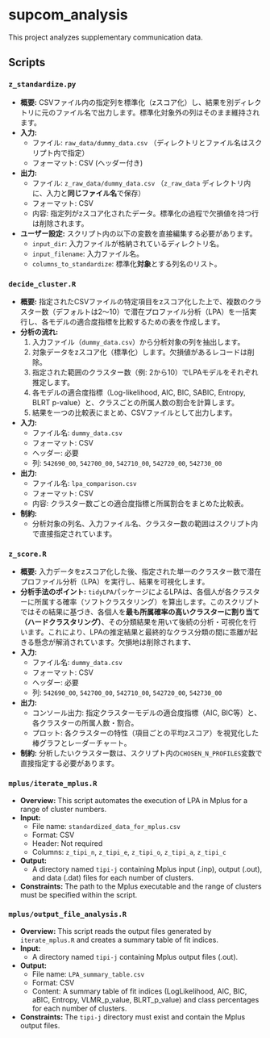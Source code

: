 
# supcom_analysis

This project analyzes supplementary communication data.

## Scripts

### `z_standardize.py`

*   **概要:** CSVファイル内の指定列を標準化（zスコア化）し、結果を別ディレクトリに元のファイル名で出力します。標準化対象外の列はそのまま維持されます。
*   **入力:**
    *   ファイル: `raw_data/dummy_data.csv` （ディレクトリとファイル名はスクリプト内で指定）
    *   フォーマット: CSV (ヘッダー付き)
*   **出力:**
    *   ファイル: `z_raw_data/dummy_data.csv` （`z_raw_data` ディレクトリ内に、入力と**同じファイル名**で保存）
    *   フォーマット: CSV
    *   内容: 指定列がzスコア化されたデータ。標準化の過程で欠損値を持つ行は削除されます。
*   **ユーザー設定:** スクリプト内の以下の変数を直接編集する必要があります。
    *   `input_dir`: 入力ファイルが格納されているディレクトリ名。
    *   `input_filename`: 入力ファイル名。
    *   `columns_to_standardize`: 標準化**対象**とする列名のリスト。


### `decide_cluster.R`

*   **概要:** 指定されたCSVファイルの特定項目をzスコア化した上で、複数のクラスター数（デフォルトは2〜10）で潜在プロファイル分析（LPA）を一括実行し、各モデルの適合度指標を比較するための表を作成します。
*   **分析の流れ:**
    1.  入力ファイル（`dummy_data.csv`）から分析対象の列を抽出します。
    2.  対象データをzスコア化（標準化）します。欠損値があるレコードは削除。
    3.  指定された範囲のクラスター数（例: 2から10）でLPAモデルをそれぞれ推定します。
    4.  各モデルの適合度指標（Log-likelihood, AIC, BIC, SABIC, Entropy, BLRT p-value）と、クラスごとの所属人数の割合を計算します。
    5.  結果を一つの比較表にまとめ、CSVファイルとして出力します。
*   **入力:**
    *   ファイル名: `dummy_data.csv`
    *   フォーマット: CSV
    *   ヘッダー: 必要
    *   列: `542690_00`, `542700_00`, `542710_00`, `542720_00`, `542730_00`
*   **出力:**
    *   ファイル名: `lpa_comparison.csv`
    *   フォーマット: CSV
    *   内容: クラスター数ごとの適合度指標と所属割合をまとめた比較表。
*   **制約:**
    *   分析対象の列名、入力ファイル名、クラスター数の範囲はスクリプト内で直接指定されています。

### `z_score.R`

*   **概要:** 入力データをzスコア化した後、指定された単一のクラスター数で潜在プロファイル分析（LPA）を実行し、結果を可視化します。
*   **分析手法のポイント:** `tidyLPA`パッケージによるLPAは、各個人が各クラスターに所属する確率（ソフトクラスタリング）を算出します。このスクリプトではその結果に基づき、各個人を**最も所属確率の高いクラスターに割り当て（ハードクラスタリング）**、その分類結果を用いて後続の分析・可視化を行います。これにより、LPAの推定結果と最終的なクラス分類の間に乖離が起きる懸念が解消されています。欠損地は削除されます、
*   **入力:**
    *   ファイル名: `dummy_data.csv`
    *   フォーマット: CSV
    *   ヘッダー: 必要
    *   列: `542690_00`, `542700_00`, `542710_00`, `542720_00`, `542730_00`
*   **出力:**
    *   コンソール出力: 指定クラスターモデルの適合度指標（AIC, BIC等）と、各クラスターの所属人数・割合。
    *   プロット: 各クラスターの特性（項目ごとの平均zスコア）を視覚化した棒グラフとレーダーチャート。
*   **制約:** 分析したいクラスター数は、スクリプト内の`CHOSEN_N_PROFILES`変数で直接指定する必要があります。

### `mplus/iterate_mplus.R`

*   **Overview:** This script automates the execution of LPA in Mplus for a range of cluster numbers.
*   **Input:**
    *   File name: `standardized_data_for_mplus.csv`
    *   Format: CSV
    *   Header: Not required
    *   Columns: `z_tipi_n`, `z_tipi_e`, `z_tipi_o`, `z_tipi_a`, `z_tipi_c`
*   **Output:**
    *   A directory named `tipi-j` containing Mplus input (.inp), output (.out), and data (.dat) files for each number of clusters.
*   **Constraints:** The path to the Mplus executable and the range of clusters must be specified within the script.

### `mplus/output_file_analysis.R`

*   **Overview:** This script reads the output files generated by `iterate_mplus.R` and creates a summary table of fit indices.
*   **Input:**
    *   A directory named `tipi-j` containing Mplus output files (.out).
*   **Output:**
    *   File name: `LPA_summary_table.csv`
    *   Format: CSV
    *   Content: A summary table of fit indices (LogLikelihood, AIC, BIC, aBIC, Entropy, VLMR_p_value, BLRT_p_value) and class percentages for each number of clusters.
*   **Constraints:** The `tipi-j` directory must exist and contain the Mplus output files.
